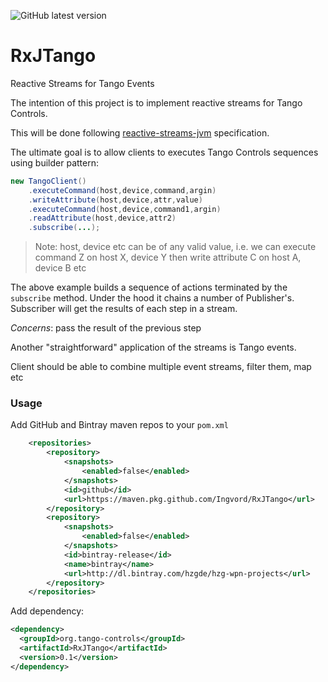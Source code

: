 ![GitHub latest version](https://img.shields.io/github/v/release/Ingvord/RxJTango?include_prereleases)

# RxJTango
Reactive Streams for Tango Events

The intention of this project is to implement reactive streams for Tango Controls. 

This will be done following [reactive-streams-jvm](https://github.com/reactive-streams/reactive-streams-jvm) specification.

The ultimate goal is to allow clients to executes Tango Controls sequences using builder pattern:

```java
new TangoClient()
    .executeCommand(host,device,command,argin)
    .writeAttribute(host,device,attr,value)
    .executeCommand(host,device,command1,argin)
    .readAttribute(host,device,attr2)
    .subscribe(...);
```

> Note: host, device etc can be of any valid value, i.e. we can execute command Z on host X, device Y then write attribute C on host A, device B etc

The above example builds a sequence of actions terminated by the `subscribe` method. Under the hood it chains a number of Publisher's. Subscriber will get the results of each step in a stream.

*Concerns*: pass the result of the previous step

Another "straightforward" application of the streams is Tango events.

Client should be able to combine multiple event streams, filter them, map etc

### Usage

Add GitHub and Bintray maven repos to your `pom.xml`

```xml
    <repositories>
        <repository>
            <snapshots>
                <enabled>false</enabled>
            </snapshots>
            <id>github</id>
            <url>https://maven.pkg.github.com/Ingvord/RxJTango</url>
        </repository>        
        <repository>
            <snapshots>
                <enabled>false</enabled>
            </snapshots>
            <id>bintray-release</id>
            <name>bintray</name>
            <url>http://dl.bintray.com/hzgde/hzg-wpn-projects</url>
        </repository>
    </repositories>
```

Add dependency:

```xml
<dependency>
  <groupId>org.tango-controls</groupId>
  <artifactId>RxJTango</artifactId>
  <version>0.1</version>
</dependency>
```
